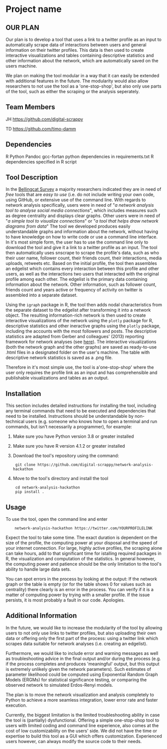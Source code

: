 # Project name
## OUR PLAN

Our plan is to develop a tool that uses a link to a twitter profile as an input to automatically scrape data of interactions between users and general information on their twitter profiles. This data is then used to create interactive visualizations and tables containing descriptive statistics and other information about the network, which are automatically saved on the users machine.

We plan on making the tool modular in a way that it can easily be extended with additional features in the future. The modularity would also allow researchers to not use the tool as a 'one-stop-shop', but also only use parts of the tool, such as either the scraping or the analysis seperately.

## Team Members
JH https://github.com/digital-scrappy

TD https://github.com/timo-damm
## Dependencies
R
Python
Pandoc
gcc-fortan
python dependencies in requirements.txt
R dependencies specified in R script
## Tool Description
In the [Bellingcat Survey](https://www.bellingcat.com/resources/2022/08/12/these-are-the-tools-open-source-researchers-say-they-need/) a majority researchers indicated they are in need of *free* tools that are *easy to use* (i.e. do not include writing your own code, using GitHub, or extensive use of the command line. With regards to network analysis specifically, users were in need of "*a network analysis tool to analyse social media connections*", which includes measures such as degree centrality and displays clear graphs. Other users were in need of "*a simple tool to visualize connections*" or "*a tool that helps draw network diagrams from data*"
The tool we developed produces easily understandable graphs and information about the network, without having to have knowledge on how to write code or use a command line interface. 
In it's most simple form, the user has to use the command line only to download the tool and give it a link to a twitter profile as an input. The tool then automatically uses snscrape to scrape the profile's data, such as who their user name, follower count, their friends count, their interactions, media uploads, retweets etc. 
Based on the initial profile, the tool then assembles an edgelist which contains every interaction between this profile and other users, as well as the interactions two users that interacted with the original profile among each other. The edgelist is the primary data containing information about the network. 
Other information, such as follower count, friends count and years active or frequency of activity on twitter is assembled into a separate dataset.

Using the ```igraph``` package in R, the tool then adds nodal characteristics from the separate dataset to the edgelist after transforming it into a network object. The resulting information-rich network is then used to create interactive visualizations of the network using the ```plotly``` package for R, descriptive statistics and other ineractive graphs using the ```plotly``` package, including the accounts with the most followers and posts. The descriptive statistics are adapted from Gerber and colleagues' (2013) reporting framework for network analyses (see [here](https://onlinelibrary.wiley.com/doi/pdf/10.1111/ajps.12011?casa_token=MTVxax7BWfkAAAAA:e6v3H2ciJlZT1BRuF1vauHmeuJnnGLjarp91CNuY2RaDMCC1x-awCF6iVQAtBLIr655VGFGXGyocXkBZ)).
The interactive visualizations (both the network graph and the other graphs) are saved as ready-to-use .html files in a designated folder on the user's machine. The table with descriptive network statistics is saved as a .png file. 

Therefore in it's most simple use, the tool is a'one-stop-shop' where the user only requires the profile link as an input and has comprehensible and publishable visualizations and tables as an output.

## Installation
This section includes detailed instructions for installing the tool, including any terminal commands that need to be executed and dependencies that need to be installed. Instructions should be understandable by non-technical users (e.g. someone who knows how to open a terminal and run commands, but isn't necessarily a programmer), for example:

1. Make sure you have Python version 3.8 or greater installed
2. Make sure you have R version 4.1.2 or greater installed

2. Download the tool's repository using the command:

        git clone https://github.com/digital-scrappy/network-analysis-hackathon

3. Move to the tool's directory and install the tool

        cd network-analysis-hackathon
        pip install .

## Usage
To use the tool, open the command line and enter

        network-analysis-hackathon https://twitter.com/YOURPROFILELINK

Expect the tool to take some time. The exact duration is dependent on the size of the profile, the computing power at your disposal and the speed of your internet connection. For large, highly active profiles, the scraping alone can take hours, add to that significant time for istalling required packages in R, the visualization and computation of the statistics. In general however, the computing power and patience should be the only limitation to the tool's ability to handle large data sets. 

You can spot errors in the process by looking at the output: If the network graph or the table is empty (or for the table shows 0 for values such as centrality) there clearly is an error in the process. You can verify if it is a matter of computing power by trying with a smaller profile. If the issue persists, it is most probably a fault in our code. Apologies. 

## Additional Information
In the future, we would like to increase the modularity of the tool by allowing users to not only use links to twitter profiles, but also uploading their own data or offering only the first part of the process: using a twitter link which scrapes data suitable for network analyses (i.e. creating an edgelist).

Furthermore, we would like to include error and warning messages as well as troubleshooting advice in the final output and/or during the process (e.g. if the process completes and produces 'meaningful' output, but this output is extremely unlikely given the network parameters). Such estimates of parameter likelihood could be computed using Exponential Random Graph Models (ERGMs) for statistical significance testing, or comparing the observed network to simulated Erdos-Renyi models. 

The plan is to move the network visualization and analysis completely to Python to achieve a more seamless integration, lower error rate and faster execution.

Currently, the biggest limitation is the limited troubleshooting ability in case the tool is (partially) dysfunctional. Offering a simple one-stop-shop tool to users with limited coding and command line experience, also comes at the cost of low customizability on the users' side. We did not have the time or expertise to build this tool as a GUI which offers customization. 
Experienced users however, can always modify the source code to their needs. 
